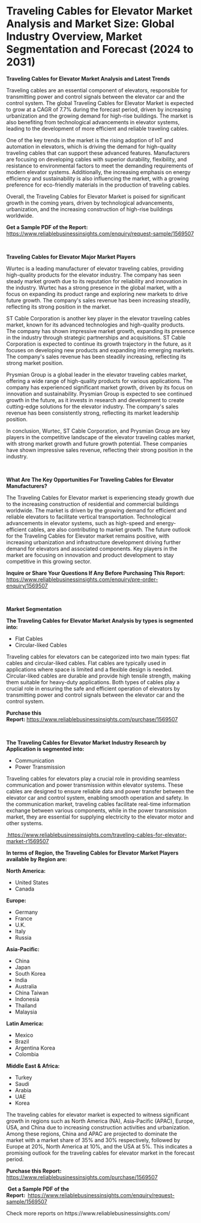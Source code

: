 <p><h1>Traveling Cables for Elevator Market Analysis and Market Size: Global Industry Overview, Market Segmentation and Forecast (2024 to 2031)</h1></p><p><strong>Traveling Cables for Elevator Market Analysis and Latest Trends</strong></p>
<p><p>Traveling cables are an essential component of elevators, responsible for transmitting power and control signals between the elevator car and the control system. The global Traveling Cables for Elevator Market is expected to grow at a CAGR of 7.7% during the forecast period, driven by increasing urbanization and the growing demand for high-rise buildings. The market is also benefiting from technological advancements in elevator systems, leading to the development of more efficient and reliable traveling cables.</p><p>One of the key trends in the market is the rising adoption of IoT and automation in elevators, which is driving the demand for high-quality traveling cables that can support these advanced features. Manufacturers are focusing on developing cables with superior durability, flexibility, and resistance to environmental factors to meet the demanding requirements of modern elevator systems. Additionally, the increasing emphasis on energy efficiency and sustainability is also influencing the market, with a growing preference for eco-friendly materials in the production of traveling cables.</p><p>Overall, the Traveling Cables for Elevator Market is poised for significant growth in the coming years, driven by technological advancements, urbanization, and the increasing construction of high-rise buildings worldwide.</p></p>
<p><strong>Get a Sample PDF of the Report:&nbsp;</strong> <a href="https://www.reliablebusinessinsights.com/enquiry/request-sample/1569507">https://www.reliablebusinessinsights.com/enquiry/request-sample/1569507</a></p>
<p>&nbsp;</p>
<p><strong>Traveling Cables for Elevator Major Market Players</strong></p>
<p><p>Wurtec is a leading manufacturer of elevator traveling cables, providing high-quality products for the elevator industry. The company has seen steady market growth due to its reputation for reliability and innovation in the industry. Wurtec has a strong presence in the global market, with a focus on expanding its product range and exploring new markets to drive future growth. The company's sales revenue has been increasing steadily, reflecting its strong position in the market.</p><p>ST Cable Corporation is another key player in the elevator traveling cables market, known for its advanced technologies and high-quality products. The company has shown impressive market growth, expanding its presence in the industry through strategic partnerships and acquisitions. ST Cable Corporation is expected to continue its growth trajectory in the future, as it focuses on developing new products and expanding into emerging markets. The company's sales revenue has been steadily increasing, reflecting its strong market position.</p><p>Prysmian Group is a global leader in the elevator traveling cables market, offering a wide range of high-quality products for various applications. The company has experienced significant market growth, driven by its focus on innovation and sustainability. Prysmian Group is expected to see continued growth in the future, as it invests in research and development to create cutting-edge solutions for the elevator industry. The company's sales revenue has been consistently strong, reflecting its market leadership position.</p><p>In conclusion, Wurtec, ST Cable Corporation, and Prysmian Group are key players in the competitive landscape of the elevator traveling cables market, with strong market growth and future growth potential. These companies have shown impressive sales revenue, reflecting their strong position in the industry.</p></p>
<p>&nbsp;</p>
<p><strong>What Are The Key Opportunities For Traveling Cables for Elevator Manufacturers?</strong></p>
<p><p>The Traveling Cables for Elevator market is experiencing steady growth due to the increasing construction of residential and commercial buildings worldwide. The market is driven by the growing demand for efficient and reliable elevators to facilitate vertical transportation. Technological advancements in elevator systems, such as high-speed and energy-efficient cables, are also contributing to market growth. The future outlook for the Traveling Cables for Elevator market remains positive, with increasing urbanization and infrastructure development driving further demand for elevators and associated components. Key players in the market are focusing on innovation and product development to stay competitive in this growing sector.</p></p>
<p><strong>Inquire or Share Your Questions If Any Before Purchasing This Report:</strong> <a href="https://www.reliablebusinessinsights.com/enquiry/pre-order-enquiry/1569507">https://www.reliablebusinessinsights.com/enquiry/pre-order-enquiry/1569507</a></p>
<p>&nbsp;</p>
<p><strong>Market Segmentation</strong></p>
<p><strong>The Traveling Cables for Elevator Market Analysis by types is segmented into:</strong></p>
<p><ul><li>Flat Cables</li><li>Circular-liked Cables</li></ul></p>
<p><p>Traveling cables for elevators can be categorized into two main types: flat cables and circular-liked cables. Flat cables are typically used in applications where space is limited and a flexible design is needed. Circular-liked cables are durable and provide high tensile strength, making them suitable for heavy-duty applications. Both types of cables play a crucial role in ensuring the safe and efficient operation of elevators by transmitting power and control signals between the elevator car and the control system.</p></p>
<p><strong>Purchase this Report:&nbsp;</strong><a href="https://www.reliablebusinessinsights.com/purchase/1569507">https://www.reliablebusinessinsights.com/purchase/1569507</a></p>
<p>&nbsp;</p>
<p><strong>The Traveling Cables for Elevator Market Industry Research by Application is segmented into:</strong></p>
<p><ul><li>Communication</li><li>Power Transmission</li></ul></p>
<p><p>Traveling cables for elevators play a crucial role in providing seamless communication and power transmission within elevator systems. These cables are designed to ensure reliable data and power transfer between the elevator car and control system, enabling smooth operation and safety. In the communication market, traveling cables facilitate real-time information exchange between various components, while in the power transmission market, they are essential for supplying electricity to the elevator motor and other systems.</p></p>
<p><a href="https://www.reliablebusinessinsights.com/traveling-cables-for-elevator-market-r1569507">&nbsp;https://www.reliablebusinessinsights.com/traveling-cables-for-elevator-market-r1569507</a></p>
<p><strong>In terms of Region, the Traveling Cables for Elevator Market Players available by Region are:</strong></p>
<p>
    <p> <strong> North America: </strong>
        <ul>
            <li>United States</li>
            <li>Canada</li>
        </ul>
        </p> 
    <p> <strong> Europe: </strong>
        <ul>
            <li>Germany</li>
            <li>France</li>
            <li>U.K.</li>
            <li>Italy</li>
            <li>Russia</li>
        </ul>
        </p> 
    <p> <strong> Asia-Pacific: </strong>
        <ul>
            <li>China</li>
            <li>Japan</li>
            <li>South Korea</li>
            <li>India</li>
            <li>Australia</li>
            <li>China Taiwan</li>
            <li>Indonesia</li>
            <li>Thailand</li>
            <li>Malaysia</li>
        </ul>
        </p> 
    <p> <strong> Latin America: </strong>
        <ul>
            <li>Mexico</li>
            <li>Brazil</li>
            <li>Argentina Korea</li>
            <li>Colombia</li>
        </ul>
        </p> 
    <p> <strong> Middle East & Africa: </strong>
        <ul>
            <li>Turkey</li>
            <li>Saudi</li>
            <li>Arabia</li>
            <li>UAE</li>
            <li>Korea</li>
        </ul>
    </p>
    </p>
<p><p>The traveling cables for elevator market is expected to witness significant growth in regions such as North America (NA), Asia-Pacific (APAC), Europe, USA, and China due to increasing construction activities and urbanization. Among these regions, China and APAC are projected to dominate the market with a market share of 35% and 30% respectively, followed by Europe at 20%, North America at 10%, and the USA at 5%. This indicates a promising outlook for the traveling cables for elevator market in the forecast period.</p></p>
<p><strong>Purchase this Report: </strong><a href="https://www.reliablebusinessinsights.com/purchase/1569507">https://www.reliablebusinessinsights.com/purchase/1569507</a></p>
<p>&nbsp;<strong>Get a Sample PDF of the Report:&nbsp;&nbsp;</strong><a href="https://www.reliablebusinessinsights.com/enquiry/request-sample/1569507">https://www.reliablebusinessinsights.com/enquiry/request-sample/1569507</a></p>
<p><strong></strong></p>
<p>Check more reports on https://www.reliablebusinessinsights.com/</p>